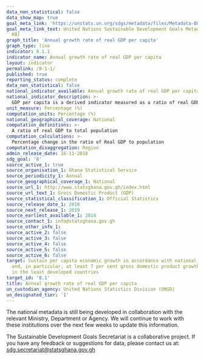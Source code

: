 ```yaml
---
data_non_statistical: false
data_show_map: true
goal_meta_link: 'https://unstats.un.org/sdgs/metadata/files/Metadata-08-01-01.pdf '
goal_meta_link_text: United Nations Sustainable Development Goals Metadata (PDF 232
  KB)
graph_title: 'Annual growth rate of real GDP per capita'
graph_type: line
indicator: 8.1.1
indicator_name: Annual growth rate of real GDP per capita
layout: indicator
permalink: /8-1-1/
published: true
reporting_status: complete
data_non_statistical: false
national_indicator_available: Annual growth rate of real GDP per capita
national_indicator_description: >-
  GDP per capita is a derived indicator measured as a ratio of real GDP and total population
unit_measure: Percentage (%)
computation_units: Percentage (%)
national_geographical_coverage: National 
computation_definitions: >-
  A ratio of real GDP to total population 
computation_calculations: >-
  Percentage change in the ratio of Real GDP to population
computation_disaggregation: Region
admin_release_date: 16-11-2018 
sdg_goal: '8'
source_active_1: true
source_organisation_1: Ghana Statistical Service
source_periodicity_1: Annual 
source_geographical_coverage_1: National 
source_url_1: http://www.statsghana.gov.gh/index.html
source_url_text_1: Gross Domestic Product (GDP)
source_statistical_classification_1: Official Statistics
source_release_date_1: 2018
source_next_release_1: 2019
source_earliest_available_1: 2014
source_contact_1: info@statsghana.gov.gh
source_other_info_1:
source_active_2: false
source_active_3: false
source_active_4: false
source_active_5: false
source_active_6: false
target: Sustain per capita economic growth in accordance with national circumstances
  and, in particular, at least 7 per cent gross domestic product growth per annum
  in the least developed countries
target_id: '8.1'
title: Annual growth rate of real GDP per capita
un_custodian_agency: United Nations Statistics Division (UNSD)
un_designated_tier: '1'
---
```

The national metadata is still being developed in collaboration with the relevant Ministry, Department or Agency.  We will continue to work with these institutions over the next few weeks to update this information.

The Sustainable Development Goals Secretariat is a collaborative project. If you have any feedback or suggestions for data, please contact us at: sdg.secretariat@statsghana.gov.gh
